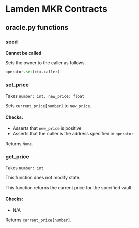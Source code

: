 # Lamden MKR Contracts

## oracle.py functions

### seed

**Cannot be called**

Sets the owner to the caller as follows.

```python
operator.set(ctx.caller)
```


### set_price
Takes `number: int, new_price: float`

Sets `current_price[number]` to `new_price`.

#### Checks: 

- Asserts that `new_price` is positive 
- Asserts that the caller is the address specified in `operator`

Returns `None`.


### get_price
Takes `number: int`

This function does not modify state. 

This function returns the current price for the specified vault.

#### Checks: 

- N/A

Returns `current_price[number]`.
